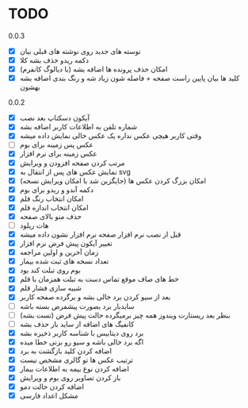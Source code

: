 # TODO

0.0.3

- [x] نوسته های جدید روی نوشته های قبلی بیان
- [x] دکمه ریدو حذف بشه کلا
- [x] امکان حذف پرونده ها اضافه بشه (با دیالوگ کانفرم)
- [x] کلید ها بیان پایین راست صفحه + فاصله شون زیاد شه و رنگ بندی اضافه بشه بهشون

0.0.2

- [x] آیکون دسکتاپ بعد نصب
- [x] شماره تلفن به اطلاعات کاربر اضافه بشه
- [x] وقتی کاربر هیچی عکس نداره یک عکس خالی نمایش داده میشه
- [ ] عکس پس زمینه برای بوم
- [x] عکس زمینه برای نرم افزار
- [x] مرتب کردن صفحه افزودن و ویرایش
- [x] نمایش عکس های پس از انتقال به svg
- [x] امکان بزرگ کردن عکس ها (جایگزین شد با امکان ویرایش نسخه)
- [x] دکمه آندو و ریدو برای بوم
- [x] امکان انتخاب رنگ قلم
- [x] امکان انتخاب اندازه قلم
- [x] حذف منو بالای صفحه
- [ ] هات ریلود
- [x] قبل از نصب نرم افزار صفحه نرم افزار نشون داده میشه
- [x] تغییر آیکون پیش فرض نرم افزار
- [x] زمان آخرین و اولین مراجعه
- [x] تعداد نسخه های ثبت شده بیمار
- [x] بوم روی تبلت کند بود
- [x] خط های صاف موقع تماس دست به تبلت همزمان با قلم
- [x] شبیه سازی فشار قلم
- [x] بعد از سیو کردن برد خالی بشه و برگرده صفحه کاربر
- [ ] سایدبار برد بصورت پیشفرض بسته باشه
- [ ] بنظر بعد ریستارت ویندوز همه چیز برمیگرده حالت پیش فرض (تست بشه)
- [ ] کانفیگ های اضافه از ساید بار حذف بشه
- [x] برد روی دیتابیس با شناسه کاربر ذخیره بشه
- [x] اگه برد خالی باشه و سیو رو بزنی خطا میده
- [x] اضافه کردن کلید بازگشت به برد
- [x] ترتیب عکس ها تو گالری مشخص نیست
- [x] اضافه کردن نوع بیمه به اطلاعات بیمار
- [x] باز کردن تصاویر روی بوم و ویرایش
- [x] اضافه کردن حالت دمو
- [x] مشکل اعداد فارسی
